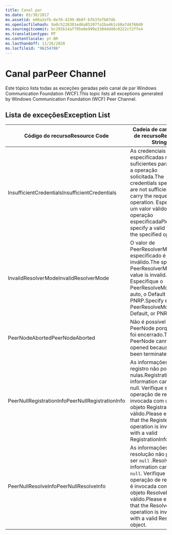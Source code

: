 ```yaml
---
title: Canal par
ms.date: 03/30/2017
ms.assetid: e06a2efb-8e70-4299-8b0f-bfb37efb074b
ms.openlocfilehash: 9a0c5228301ed6a85207fa1ba461c60a7d4760d0
ms.sourcegitcommit: bc293b14af795e0e999e3304dd40c0222cf2ffe4
ms.translationtype: MT
ms.contentlocale: pt-BR
ms.lasthandoff: 11/26/2020
ms.locfileid: "96254786"
---
```

# <a name="peer-channel"></a><span data-ttu-id="660c5-102">Canal par</span><span class="sxs-lookup"><span data-stu-id="660c5-102">Peer Channel</span></span>

<span data-ttu-id="660c5-103">Este tópico lista todas as exceções geradas pelo canal de par Windows Communication Foundation (WCF).</span><span class="sxs-lookup"><span data-stu-id="660c5-103">This topic lists all exceptions generated by Windows Communication Foundation (WCF) Peer Channel.</span></span>  
  
## <a name="exception-list"></a><span data-ttu-id="660c5-104">Lista de exceções</span><span class="sxs-lookup"><span data-stu-id="660c5-104">Exception List</span></span>  
  
|<span data-ttu-id="660c5-105">Código do recurso</span><span class="sxs-lookup"><span data-stu-id="660c5-105">Resource Code</span></span>|<span data-ttu-id="660c5-106">Cadeia de caracteres de recurso</span><span class="sxs-lookup"><span data-stu-id="660c5-106">Resource String</span></span>|  
|-------------------|---------------------|  
|<span data-ttu-id="660c5-107">InsufficientCredentials</span><span class="sxs-lookup"><span data-stu-id="660c5-107">InsufficientCredentials</span></span>|<span data-ttu-id="660c5-108">As credenciais especificadas não são suficientes para realizar a operação solicitada.</span><span class="sxs-lookup"><span data-stu-id="660c5-108">The credentials specified are not sufficient to carry the requested operation.</span></span> <span data-ttu-id="660c5-109">Especifique um valor válido para a operação especificada</span><span class="sxs-lookup"><span data-stu-id="660c5-109">Please specify a valid value for the specified operation</span></span>|  
|<span data-ttu-id="660c5-110">InvalidResolverMode</span><span class="sxs-lookup"><span data-stu-id="660c5-110">InvalidResolverMode</span></span>|<span data-ttu-id="660c5-111">O valor de PeerResolverMode especificado é inválido.</span><span class="sxs-lookup"><span data-stu-id="660c5-111">The specified PeerResolverMode value is invalid.</span></span> <span data-ttu-id="660c5-112">Especifique o PeerResolveMode. auto, o Default ou o PNRP.</span><span class="sxs-lookup"><span data-stu-id="660c5-112">Specify either PeerResolveMode.Auto, Default, or PNRP.</span></span>|  
|<span data-ttu-id="660c5-113">PeerNodeAborted</span><span class="sxs-lookup"><span data-stu-id="660c5-113">PeerNodeAborted</span></span>|<span data-ttu-id="660c5-114">Não é possível abrir PeerNode porque ele foi encerrado.</span><span class="sxs-lookup"><span data-stu-id="660c5-114">The PeerNode cannot be opened because it has been terminated.</span></span>|  
|<span data-ttu-id="660c5-115">PeerNullRegistrationInfo</span><span class="sxs-lookup"><span data-stu-id="660c5-115">PeerNullRegistrationInfo</span></span>|<span data-ttu-id="660c5-116">As informações de registro não podem ser nulas.</span><span class="sxs-lookup"><span data-stu-id="660c5-116">Registration information cannot be null.</span></span> <span data-ttu-id="660c5-117">Verifique se a operação de registro é invocada com um objeto RegistrationInfo válido.</span><span class="sxs-lookup"><span data-stu-id="660c5-117">Please ensure that the Register operation is invoked with a valid RegistrationInfo object.</span></span>|  
|<span data-ttu-id="660c5-118">PeerNullResolveInfo</span><span class="sxs-lookup"><span data-stu-id="660c5-118">PeerNullResolveInfo</span></span>|<span data-ttu-id="660c5-119">As informações de resolução não podem ser `null` .</span><span class="sxs-lookup"><span data-stu-id="660c5-119">Resolve information cannot be `null`.</span></span> <span data-ttu-id="660c5-120">Verifique se a operação de resolução é invocada com um objeto ResolveInfo válido.</span><span class="sxs-lookup"><span data-stu-id="660c5-120">Please ensure that the Resolve operation is invoked with a valid ResolveInfo object.</span></span>|
